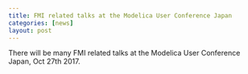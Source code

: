 ```yaml
---
title: FMI related talks at the Modelica User Conference Japan
categories: [news]
layout: post
---
```


There will be many FMI related talks at the Modelica User Conference Japan, Oct 27th 2017.
